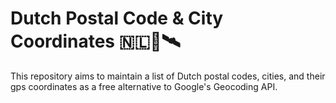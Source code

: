 # Dutch Postal Code & City Coordinates 🇳🇱📯🛰️
This repository aims to maintain a list of Dutch postal codes, cities, and their gps coordinates as a free alternative to Google's Geocoding API.
